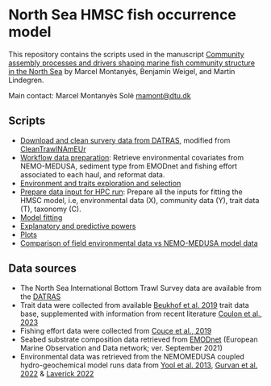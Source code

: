 # North Sea HMSC fish occurrence model

This repository contains the scripts used in the manuscript [Community assembly processes and drivers shaping marine fish community structure in the North Sea](https://doi.org/10.1111/ecog.06642) by Marcel Montanyès, Benjamin Weigel, and Martin Lindegren.

Main contact: Marcel Montanyès Solé [mamont@dtu.dk](mailto:mamont@dtu.dk)


## Scripts
* [Download and clean survery data from DATRAS](https://github.com/marcelxelo/NS_fish_community/blob/main/scripts/1-Download%20and%20clean%20survery%20data%20from%20DATRAS.R), modified from [CleanTrawlNAmEUr](https://github.com/AquaAuma/CleanTrawlNAmEUr/blob/main/code/cleanDATRAS.R)
* [Workflow data preparation](https://github.com/marcelxelo/NS_fish_community/blob/main/scripts/2-Workflow%20data%20preparation.R): Retrieve environmental covariates from NEMO-MEDUSA, sediment type from EMODnet and fishing effort associated to each haul, and reformat data.
* [Environment and traits exploration and selection](https://github.com/marcelxelo/NS_fish_community/blob/main/scripts/3-Environment%20and%20traits%20exploration%20and%20selection.R)
* [Prepare data input for HPC run](https://github.com/marcelxelo/NS_fish_community/blob/main/scripts/4-Prepare%20data%20input%20for%20HPC%20run.R): Prepare all the inputs for fitting the HMSC model, i.e, environmental data (X), community data (Y), trait data (T), taxonomy (C).
* [Model fitting](https://github.com/marcelxelo/NS_fish_community/blob/main/scripts/5-Model%20fitting.R)
* [Explanatory and predictive powers](https://github.com/marcelxelo/NS_fish_community/blob/main/scripts/6-Explanatory%20and%20predictive%20powers.R)
* [Plots](https://github.com/marcelxelo/NS_fish_community/blob/main/scripts/7-Plots.R)
* [Comparison of field environmental data vs NEMO-MEDUSA model data](https://github.com/marcelxelo/NS_fish_community/blob/main/scripts/8-Comparison%20of%20field%20environmental%20data%20vs%20NEMO-MEDUSA%20model%20data.R)


## Data sources
* The North Sea International Bottom Trawl Survey data are available from the [DATRAS](https://datras.ices.dk/Data_products/Download/Download_Data_public.aspx)
* Trait data were collected from available [Beukhof et al. 2019](https://doi.org/10.1594/PANGAEA.900866) trait data base, supplemented with information from recent literature [Coulon et al., 2023](https://doi.org/10.1111/geb.13731)
* Fishing effort data were collected from [Couce et al., 2019](https://doi.org/10.14466/)
* Seabed substrate composition data retrieved from [EMODnet](https://www.emodnet-geology.eu) (European Marine Observation
and Data network; ver. September 2021)
* Environmental data was retrieved from the NEMOMEDUSA coupled hydro-geochemical model runs data from [Yool et al. 2013](https://doi.org/10.5194/gmd-6-1767-2013), [Gurvan et al. 2022](https://doi.org/10.5281/zenodo.6334656) & [Laverick 2022](https://github.com/Jack-H-Laverick/nemomedusR)
